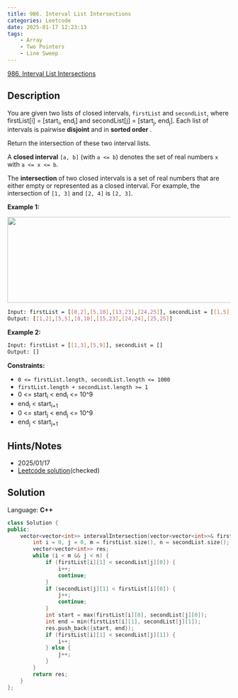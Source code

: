 ```yaml
---
title: 986. Interval List Intersections
categories: Leetcode
date: 2025-01-17 12:23:13
tags:
    - Array
    - Two Pointers
    - Line Sweep
---
```


[986. Interval List Intersections](https://leetcode.com/problems/interval-list-intersections/description/?envType=company&envId=facebook&favoriteSlug=facebook-three-months)

## Description

You are given two lists of closed intervals, `firstList` and `secondList`, where firstList[i] = [start<sub>i</sub>, end<sub>i</sub>] and secondList[j] = [start<sub>j</sub>, end<sub>j</sub>]. Each list of intervals is pairwise **disjoint**  and in **sorted order** .

Return the intersection of these two interval lists.

A **closed interval**  `[a, b]` (with `a <= b`) denotes the set of real numbers `x` with `a <= x <= b`.

The **intersection**  of two closed intervals is a set of real numbers that are either empty or represented as a closed interval. For example, the intersection of `[1, 3]` and `[2, 4]` is `[2, 3]`.

**Example 1:**

<img alt="" src="https://assets.leetcode.com/uploads/2019/01/30/interval1.png" style="width: 700px; height: 194px;">

```bash
Input: firstList = [[0,2],[5,10],[13,23],[24,25]], secondList = [[1,5],[8,12],[15,24],[25,26]]
Output: [[1,2],[5,5],[8,10],[15,23],[24,24],[25,25]]
```

**Example 2:**

```bash
Input: firstList = [[1,3],[5,9]], secondList = []
Output: []
```

**Constraints:**

- `0 <= firstList.length, secondList.length <= 1000`
- `firstList.length + secondList.length >= 1`
- 0 <= start<sub>i</sub> < end<sub>i</sub> <= 10^9
- end<sub>i</sub> < start<sub>i+1</sub>
- 0 <= start<sub>j</sub> < end<sub>j</sub> <= 10^9
- end<sub>j</sub> < start<sub>j+1</sub>

## Hints/Notes

- 2025/01/17
- [Leetcode solution](https://leetcode.com/problems/interval-list-intersections/?envType=company&envId=facebook&favoriteSlug=facebook-three-months)(checked)

## Solution

Language: **C++**

```C++
class Solution {
public:
    vector<vector<int>> intervalIntersection(vector<vector<int>>& firstList, vector<vector<int>>& secondList) {
        int i = 0, j = 0, m = firstList.size(), n = secondList.size();
        vector<vector<int>> res;
        while (i < m && j < n) {
            if (firstList[i][1] < secondList[j][0]) {
                i++;
                continue;
            }
            if (secondList[j][1] < firstList[i][0]) {
                j++;
                continue;
            }
            int start = max(firstList[i][0], secondList[j][0]);
            int end = min(firstList[i][1], secondList[j][1]);
            res.push_back({start, end});
            if (firstList[i][1] < secondList[j][1]) {
                i++;
            } else {
                j++;
            }
        }
        return res;
    }
};
```

